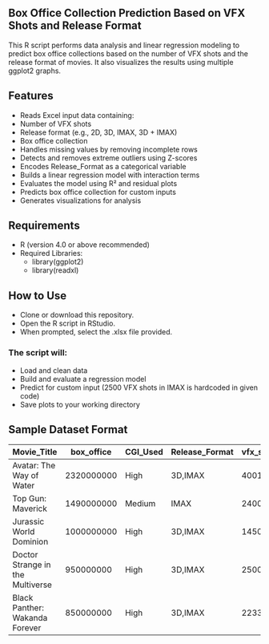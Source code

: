 ﻿## Box Office Collection Prediction Based on VFX Shots and Release Format
 
This R script performs data analysis and linear regression modeling to predict box office collections based on the number of VFX shots and the release format of movies. It also visualizes the results using multiple ggplot2 graphs.

## Features

- Reads Excel input data containing:
- Number of VFX shots
- Release format (e.g., 2D, 3D, IMAX, 3D + IMAX)
- Box office collection
- Handles missing values by removing incomplete rows
- Detects and removes extreme outliers using Z-scores
- Encodes Release_Format as a categorical variable
- Builds a linear regression model with interaction terms
- Evaluates the model using R² and residual plots
- Predicts box office collection for custom inputs
- Generates visualizations for analysis

## Requirements

- R (version 4.0 or above recommended)
- Required Libraries:
  - library(ggplot2)
  - library(readxl)

## How to Use

- Clone or download this repository.
- Open the R script in RStudio.
- When prompted, select the .xlsx file provided.

### The script will:
- Load and clean data
- Build and evaluate a regression model
- Predict for custom input (2500 VFX shots in IMAX is hardcoded in given code)
- Save plots to your working directory

## Sample Dataset Format

| Movie\_Title                     | box\_office | CGI\_Used | Release\_Format | vfx\_shots |
| -------------------------------- | ----------- | --------- | --------------- | ---------- |
| Avatar: The Way of Water         | 2320000000  | High      | 3D,IMAX         | 4001       |
| Top Gun: Maverick                | 1490000000  | Medium    | IMAX            | 2400       |
| Jurassic World Dominion          | 1000000000  | High      | 3D,IMAX         | 1450       |
| Doctor Strange in the Multiverse | 950000000   | High      | 3D,IMAX         | 2500       |
| Black Panther: Wakanda Forever   | 850000000   | High      | 3D,IMAX         | 2233       |
